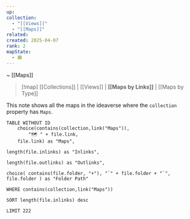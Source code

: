 ```yaml
---
up: 
collection:
  - "[[Views]]"
  - "[[Maps]]"
related: 
created: 2025-04-07
rank: 2
mapState:
  - 🟩
---
```

~ [[Maps]]

> [!map] [[Collections]] | [[Views]] | **[[Maps by Links]]** | [[Maps by Type]] 

This note shows all the maps in the ideaverse where the `collection` property has `Maps`.

```dataview
TABLE WITHOUT ID 
	choice(contains(collection,link("Maps")),
		"🗺️ " + file.link,
	file.link) as "Maps",

length(file.inlinks) as "Inlinks",

length(file.outlinks) as "Outlinks",

choice( contains(file.folder, "+"), "`" + file.folder + "`", file.folder ) as "Folder Path"

WHERE contains(collection,link("Maps")) 

SORT length(file.inlinks) desc 

LIMIT 222
```

